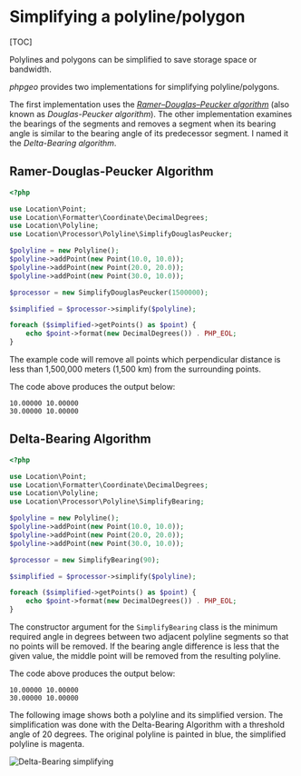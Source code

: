 # Simplifying a polyline/polygon

[TOC]

Polylines and polygons can be simplified to save storage space or bandwidth.

_phpgeo_ provides two implementations for simplifying polyline/polygons.

The first implementation uses the [_Ramer–Douglas–Peucker algorithm_](https://en.wikipedia.org/wiki/Ramer–Douglas–Peucker_algorithm)
(also known as _Douglas-Peucker algorithm_). The other implementation examines
the bearings of the segments and removes a segment when its bearing
angle is similar to the bearing angle of its predecessor segment. I named it
the _Delta-Bearing algorithm_.

## Ramer-Douglas-Peucker Algorithm

``` php
<?php

use Location\Point;
use Location\Formatter\Coordinate\DecimalDegrees;
use Location\Polyline;
use Location\Processor\Polyline\SimplifyDouglasPeucker;

$polyline = new Polyline();
$polyline->addPoint(new Point(10.0, 10.0));
$polyline->addPoint(new Point(20.0, 20.0));
$polyline->addPoint(new Point(30.0, 10.0));

$processor = new SimplifyDouglasPeucker(1500000);

$simplified = $processor->simplify($polyline);

foreach ($simplified->getPoints() as $point) {
    echo $point->format(new DecimalDegrees()) . PHP_EOL;
}
```

The example code will remove all points which perpendicular distance is less
than 1,500,000 meters (1,500 km) from the surrounding points.

The code above produces the output below:

``` plaintext
10.00000 10.00000
30.00000 10.00000
```

## Delta-Bearing Algorithm

``` php
<?php

use Location\Point;
use Location\Formatter\Coordinate\DecimalDegrees;
use Location\Polyline;
use Location\Processor\Polyline\SimplifyBearing;

$polyline = new Polyline();
$polyline->addPoint(new Point(10.0, 10.0));
$polyline->addPoint(new Point(20.0, 20.0));
$polyline->addPoint(new Point(30.0, 10.0));

$processor = new SimplifyBearing(90);

$simplified = $processor->simplify($polyline);

foreach ($simplified->getPoints() as $point) {
    echo $point->format(new DecimalDegrees()) . PHP_EOL;
}
```

The constructor argument for the `SimplifyBearing` class is the minimum
required angle in degrees between two adjacent polyline segments so that
no points will be removed. If the bearing angle difference is less that
the given value, the middle point will be removed from the resulting
polyline.

The code above produces the output below:

``` plaintext
10.00000 10.00000
30.00000 10.00000
```

The following image shows both a polyline and its simplified version. The
simplification was done with the Delta-Bearing Algorithm with a threshold angle
of 20 degrees. The original polyline is painted in blue, the simplified polyline
is magenta.

![Delta-Bearing simplifying](simplify.png)
